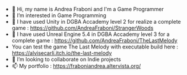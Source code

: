 - 👋 Hi, my name is Andrea Fraboni and I'm a Game Programmer
- 👀 I’m interested in Game Programming
- 🌱 I have used Unity in DGBA Accademy level 2 for realize a complete game : https://github.com/AndreaFraboni/StrangerWoods
- 🌱 I have used Unreal Engine 5.4 in DGBA Accademy level 3 for a complete game : https://github.com/AndreaFraboni/TheLastMelody
- You can test the game The Last Melody with executable build here : https://alvisecarli.itch.io/the-last-melody
- 💞️ I’m looking to collaborate on Indie projects
- 📫 My portfolio : https://fraboniandrea.altervista.org/

<!---
AndreaFraboni/AndreaFraboni is a ✨ special ✨ repository because its `README.md` (this file) appears on your GitHub profile.
You can click the Preview link to take a look at your changes.
--->

